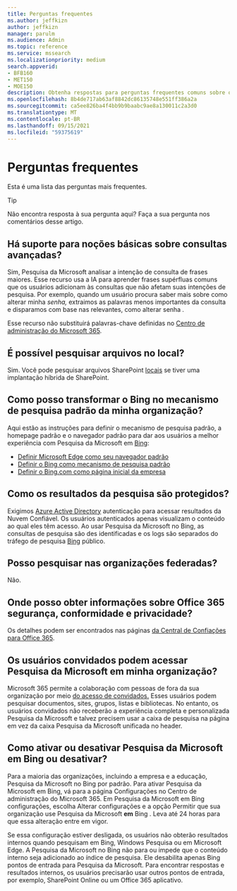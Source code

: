 ```yaml
---
title: Perguntas frequentes
ms.author: jeffkizn
author: jeffkizn
manager: parulm
ms.audience: Admin
ms.topic: reference
ms.service: mssearch
ms.localizationpriority: medium
search.appverid:
- BFB160
- MET150
- MOE150
description: Obtenha respostas para perguntas frequentes comuns sobre o Enterprise Search e a Pesquisa da Microsoft
ms.openlocfilehash: 8b4de717ab63af8842dc86135748e551ff386a2a
ms.sourcegitcommit: ca5ee826ba4f4bb9b9baabc9ae8a130011c2a3d0
ms.translationtype: MT
ms.contentlocale: pt-BR
ms.lasthandoff: 09/15/2021
ms.locfileid: "59375619"
---
```

<!-- markdownlint-disable no-trailing-punctuation -->
# <a name="frequently-asked-questions"></a>Perguntas frequentes

Esta é uma lista das perguntas mais frequentes.

> [!TIP]
> Não encontra resposta à sua pergunta aqui? Faça a sua pergunta nos comentários desse artigo.

## <a name="is-advanced-query-understanding-supported"></a>Há suporte para noções básicas sobre consultas avançadas?

Sim, Pesquisa da Microsoft analisar a intenção de consulta de frases maiores. Esse recurso usa a IA para aprender frases supérfluas comuns que os usuários adicionam às consultas que não afetam suas intenções de pesquisa. Por exemplo, quando um usuário procura saber mais sobre como alterar minha *senha,* extraimos as palavras menos importantes da consulta e disparamos com base nas relevantes, como alterar senha *.*
  
Esse recurso não substituirá palavras-chave definidas no [Centro de administração do Microsoft 365](https://admin.microsoft.com).
  
## <a name="can-you-search-for-files-on-premises"></a>É possível pesquisar arquivos no local?

Sim. Você pode pesquisar arquivos SharePoint [locais](http://sharepoint.com/) se tiver uma implantação híbrida de SharePoint.
  
## <a name="how-do-i-make-bing-the-default-search-engine-for-people-in-my-org"></a>Como posso transformar o Bing no mecanismo de pesquisa padrão da minha organização?

Aqui estão as instruções para definir o mecanismo de pesquisa padrão, a homepage padrão e o navegador padrão para dar aos usuários a melhor experiência com Pesquisa da Microsoft em [Bing](https://Bing.com):

- [Definir Microsoft Edge como seu navegador padrão](/deployedge/edge-default-browser)
- [Definir o Bing como mecanismo de pesquisa padrão](set-default-search-engine.md)
- [Definir o Bing.com como página inicial da empresa](set-default-homepage.md)

## <a name="how-are-my-search-results-protected"></a>Como os resultados da pesquisa são protegidos?

Exigimos [Azure Active Directory](/azure/active-directory/) autenticação para acessar resultados da Nuvem Confiável. Os usuários autenticados apenas visualizam o conteúdo ao qual eles têm acesso. Ao usar Pesquisa da Microsoft no Bing, as consultas de pesquisa são des identificadas e os logs são separados do tráfego de pesquisa [Bing](https://Bing.com) público.

## <a name="can-i-search-across-federated-organizations"></a>Posso pesquisar nas organizações federadas?

Não.

## <a name="where-can-i-get-info-about-office-365-security-compliance-and-privacy"></a>Onde posso obter informações sobre Office 365 segurança, conformidade e privacidade?

Os detalhes podem ser encontrados nas páginas [da Central de Confiações para Office 365](https://www.microsoft.com/TrustCenter/CloudServices/office365/default.aspx).

## <a name="can-guest-users-access-microsoft-search-in-my-organization"></a>Os usuários convidados podem acessar Pesquisa da Microsoft em minha organização?

Microsoft 365 permite a colaboração com pessoas de fora da sua organização por meio [do acesso de convidados.](/microsoft-365/solutions/collaborate-with-people-outside-your-organization) Esses usuários podem pesquisar documentos, sites, grupos, listas e bibliotecas. No entanto, os usuários convidados não receberão a experiência completa e personalizada Pesquisa da Microsoft e talvez precisem usar a caixa de pesquisa na página em vez da caixa Pesquisa da Microsoft unificada no header.

## <a name="how-do-i-turn-microsoft-search-in-bing-on-or-off"></a>Como ativar ou desativar Pesquisa da Microsoft em Bing ou desativar?

Para a maioria das organizações, incluindo a empresa e a educação, Pesquisa da Microsoft no Bing por padrão. Para ativar Pesquisa da Microsoft em Bing, vá para a [](https://admin.microsoft.com/Adminportal/Home#/MicrosoftSearch/configurations) página Configurações no Centro de administração do Microsoft 365. Em Pesquisa da Microsoft em Bing configurações, escolha  Alterar configurações e a opção Permitir que sua organização use Pesquisa da Microsoft **em** Bing . Leva até 24 horas para que essa alteração entre em vigor.

Se essa configuração estiver desligada, os usuários não obterão resultados internos quando pesquisam em Bing, Windows Pesquisa ou em Microsoft Edge. A Pesquisa da Microsoft no Bing não para ou impede que o conteúdo interno seja adicionado ao índice de pesquisa. Ele desabilita apenas Bing pontos de entrada para Pesquisa da Microsoft. Para encontrar respostas e resultados internos, os usuários precisarão usar outros pontos de entrada, por exemplo, SharePoint Online ou um Office 365 aplicativo.
